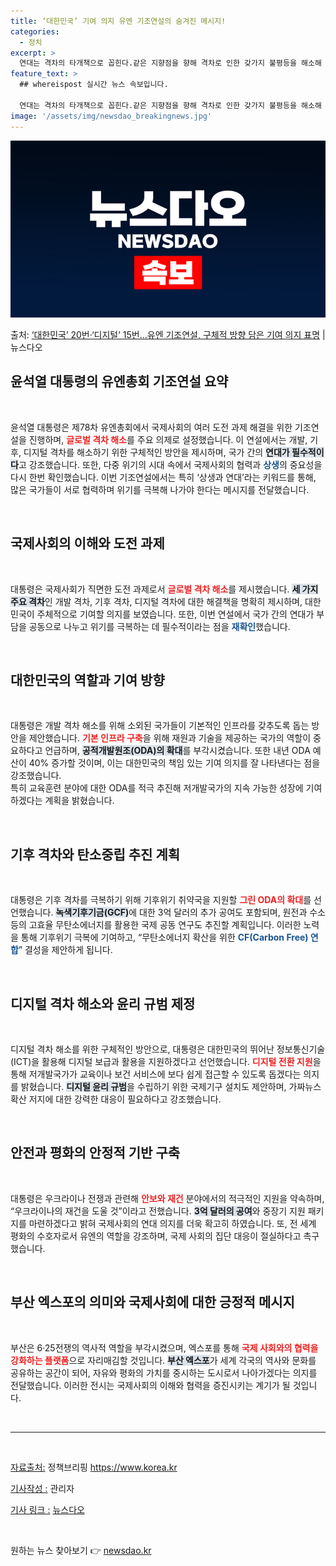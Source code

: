 ```yaml
---
title: ‘대한민국’ 기여 의지 유엔 기조연설의 숨겨진 메시지!
categories:
  - 정치
excerpt: >
  연대는 격차의 타개책으로 꼽힌다.같은 지향점을 향해 격차로 인한 갖가지 불평등을 해소해 나간다.특히 국가 간…
feature_text: >
  ## whereispost 실시간 뉴스 속보입니다.

  연대는 격차의 타개책으로 꼽힌다.같은 지향점을 향해 격차로 인한 갖가지 불평등을 해소해 나간다.특히 국가 간…
image: '/assets/img/newsdao_breakingnews.jpg'
---
```


![뉴스다오 속보](/assets/img/newsdao_breakingnews.jpg)

<p>출처: <a href="https://newsdao.kr/2031" rel="dofollow">‘대한민국’ 20번·‘디지털’ 15번…유엔 기조연설, 구체적 방향 담은 기여 의지 표명</a> | 뉴스다오</p>

<h2 data-ke-size="size26">윤석열 대통령의 유엔총회 기조연설 요약</h2>

<p data-ke-size="size16">&nbsp;</p>

윤석열 대통령은 제78차 유엔총회에서 국제사회의 여러 도전 과제 해결을 위한 기조연설을 진행하며, <b><span style="color: #ee2323;">글로벌 격차 해소</span></b>를 주요 의제로 설정했습니다. 이 연설에서는 개발, 기후, 디지털 격차를 해소하기 위한 구체적인 방안을 제시하며, 국가 간의 <b><span style="background-color: #21538527;">연대가 필수적이다</span></b>고 강조했습니다. 또한, 다중 위기의 시대 속에서 국제사회의 협력과 <b><span style="color: #1a5490;">상생</span></b>의 중요성을 다시 한번 확인했습니다. 이번 기조연설에서는 특히 ‘상생과 연대’라는 키워드를 통해, 많은 국가들이 서로 협력하며 위기를 극복해 나가야 한다는 메시지를 전달했습니다. 

<p data-ke-size="size16">&nbsp;</p>

<h2 data-ke-size="size26">국제사회의 이해와 도전 과제</h2>

<p data-ke-size="size16">&nbsp;</p>

대통령은 국제사회가 직면한 도전 과제로서 <b><span style="color: #ee2323;">글로벌 격차 해소</span></b>를 제시했습니다. <b><span style="background-color: #21538527;">세 가지 주요 격차</span></b>인 개발 격차, 기후 격차, 디지털 격차에 대한 해결책을 명확히 제시하며, 대한민국이 주체적으로 기여할 의지를 보였습니다. 또한, 이번 연설에서 국가 간의 연대가 부담을 공동으로 나누고 위기를 극복하는 데 필수적이라는 점을 <b><span style="color: #1a5490;">재확인</span></b>했습니다. 

<p data-ke-size="size16">&nbsp;</p>

<h2 data-ke-size="size26">대한민국의 역할과 기여 방향</h2>

<p data-ke-size="size16">&nbsp;</p>

대통령은 개발 격차 해소를 위해 소외된 국가들이 기본적인 인프라를 갖추도록 돕는 방안을 제안했습니다. <b><span style="color: #ee2323;">기본 인프라 구축</span></b>을 위해 재원과 기술을 제공하는 국가의 역할이 중요하다고 언급하며, <b><span style="background-color: #21538527;">공적개발원조(ODA)의 확대</span></b>를 부각시켰습니다. 또한 내년 ODA 예산이 40% 증가할 것이며, 이는 대한민국의 책임 있는 기여 의지를 잘 나타낸다는 점을 강조했습니다.<br>특히 교육훈련 분야에 대한 ODA를 적극 추진해 저개발국가의 지속 가능한 성장에 기여하겠다는 계획을 밝혔습니다. 

<p data-ke-size="size16">&nbsp;</p>

<h2 data-ke-size="size26">기후 격차와 탄소중립 추진 계획</h2>

<p data-ke-size="size16">&nbsp;</p>

대통령은 기후 격차를 극복하기 위해 기후위기 취약국을 지원할 <b><span style="color: #ee2323;">그린 ODA의 확대</span></b>를 선언했습니다. <b><span style="background-color: #21538527;">녹색기후기금(GCF)</span></b>에 대한 3억 달러의 추가 공여도 포함되며, 원전과 수소 등의 고효율 무탄소에너지를 활용한 국제 공동 연구도 추진할 계획입니다. 이러한 노력을 통해 기후위기 극복에 기여하고, “무탄소에너지 확산을 위한 <b><span style="color: #1a5490;">CF(Carbon Free) 연합</span></b>” 결성을 제안하게 됩니다. 

<p data-ke-size="size16">&nbsp;</p>

<h2 data-ke-size="size26">디지털 격차 해소와 윤리 규범 제정</h2>

<p data-ke-size="size16">&nbsp;</p>

디지털 격차 해소를 위한 구체적인 방안으로, 대통령은 대한민국의 뛰어난 정보통신기술(ICT)을 활용해 디지털 보급과 활용을 지원하겠다고 선언했습니다. <b><span style="color: #ee2323;">디지털 전환 지원</span></b>을 통해 저개발국가가 교육이나 보건 서비스에 보다 쉽게 접근할 수 있도록 돕겠다는 의지를 밝혔습니다. <b><span style="background-color: #21538527;">디지털 윤리 규범</span></b>을 수립하기 위한 국제기구 설치도 제안하며, 가짜뉴스 확산 저지에 대한 강력한 대응이 필요하다고 강조했습니다. 

<p data-ke-size="size16">&nbsp;</p>

<h2 data-ke-size="size26">안전과 평화의 안정적 기반 구축</h2>

<p data-ke-size="size16">&nbsp;</p>

대통령은 우크라이나 전쟁과 관련해 <b><span style="color: #ee2323;">안보와 재건</span></b> 분야에서의 적극적인 지원을 약속하며, “우크라이나의 재건을 도울 것”이라고 전했습니다. <b><span style="background-color: #21538527;">3억 달러의 공여</span></b>와 중장기 지원 패키지를 마련하겠다고 밝혀 국제사회의 연대 의지를 더욱 확고히 하였습니다. 또, 전 세계 평화의 수호자로서 유엔의 역할을 강조하며, 국제 사회의 집단 대응이 절실하다고 촉구했습니다. 

<p data-ke-size="size16">&nbsp;</p>

<h2 data-ke-size="size26">부산 엑스포의 의미와 국제사회에 대한 긍정적 메시지</h2>

<p data-ke-size="size16">&nbsp;</p>

부산은 6·25전쟁의 역사적 역할을 부각시켰으며, 엑스포를 통해 <b><span style="color: #ee2323;">국제 사회와의 협력을 강화하는 플랫폼</span></b>으로 자리매김할 것입니다. <b><span style="background-color: #21538527;">부산 엑스포</span></b>가 세계 각국의 역사와 문화를 공유하는 공간이 되어, 자유와 평화의 가치를 중시하는 도시로서 나아가겠다는 의지를 전달했습니다. 이러한 전시는 국제사회의 이해와 협력을 증진시키는 계기가 될 것입니다. 

<p data-ke-size="size16">&nbsp;</p>

<hr />

<p data-ke-size="size16">&nbsp;</p>

<u>자료출처:</u> 정책브리핑 https://www.korea.kr 

<u>기사작성 :</u> 관리자 

<u>기사 링크 :</u> [뉴스다오](https://newsdao.kr/2031) 

<p data-ke-size="size16">&nbsp;</p> 

원하는 뉴스 찾아보기 👉 <a href="https://newsdao.kr" rel="dofollow">newsdao.kr</a>


